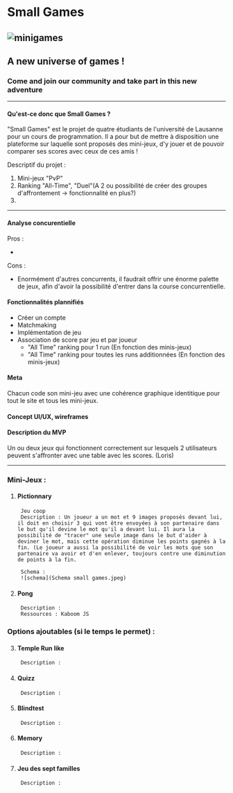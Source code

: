 # Small Games
![minigames](https://i.pinimg.com/originals/49/96/47/49964743826f910c6d579cb41e843ed3.png)
---

## A new universe of games !
### Come and join our community and take part in this new adventure

---

#### Qu'est-ce donc que Small Games ?

"Small Games" est le projet de quatre étudiants de l'université de Lausanne pour un cours de programmation. Il a pour but de mettre à disposition une plateforme sur laquelle sont proposés des mini-jeux, d'y jouer et de pouvoir comparer ses scores avec ceux de ces amis !

Descriptif du projet :

1. Mini-jeux "PvP"
2. Ranking "All-Time", "Duel"(A 2 ou possibilité de créer des groupes d'affrontement -> fonctionnalité en plus?)
3. 

---

#### Analyse concurentielle

Pros :

- 

Cons :

- Enormément d'autres concurrents, il faudrait offrir une énorme palette de jeux, afin d'avoir la possibilité d'entrer dans la course concurrentielle.

#### Fonctionnalités plannifiés

- Créer un compte
- Matchmaking
- Implémentation de jeu
- Association de score par jeu et par joueur
    - "All Time" ranking pour 1 run (En fonction des minis-jeux)
    - "All Time" ranking pour toutes les runs additionnées (En fonction des minis-jeux)

#### Meta

Chacun code son mini-jeu avec une cohérence graphique identitique pour tout le site et tous les mini-jeux.

#### Concept UI/UX, wireframes


#### Description du MVP

Un ou deux jeux qui fonctionnent correctement sur lesquels 2 utilisateurs peuvent s'affronter avec une table avec les scores. (Loris)

---

### Mini-Jeux :

1. #### Pictionnary
        Jeu coop
        Description : Un joueur a un mot et 9 images proposés devant lui, il doit en choisir 3 qui vont être envoyées à son partenaire dans le but qu'il devine le mot qu'il a devant lui. Il aura la possibilité de "tracer" une seule image dans le but d'aider à deviner le mot, mais cette opération diminue les points gagnés à la fin. (Le joueur a aussi la possibilité de voir les mots que son partenaire va avoir et d'en enlever, toujours contre une diminution de points à la fin.

        Schema :
        ![schema](Schema small games.jpeg)

2. #### Pong
        Description :
        Ressources : Kaboom JS

### Options ajoutables (si le temps le permet) :

3. #### Temple Run like
        Description :
4. #### Quizz
        Description :
5. #### Blindtest
        Description :
6. #### Memory
        Description :
7. #### Jeu des sept familles
        Description :
